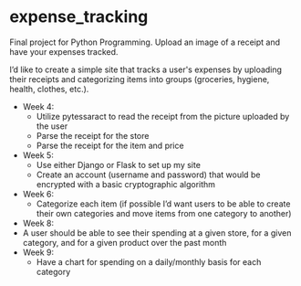 # expense_tracking
Final project for Python Programming. Upload an image of a receipt and have your expenses tracked.

I’d like to create a simple site that tracks a user's expenses by uploading their receipts and categorizing items into groups (groceries, hygiene, health, clothes, etc.).
- Week 4:
  -  Utilize pytessaract to read the receipt from the picture uploaded by the user
  -  Parse the receipt for the store
  -  Parse the receipt for the item and price
- Week 5:
  -  Use either Django or Flask to set up my site
  -  Create an account (username and password) that would be encrypted with a basic cryptographic algorithm
- Week 6:
  -  Categorize each item (if possible I’d want users to be able to create their own categories and move items from one category to another)
-  Week 8:
  -  A user should be able to see their spending at a given store, for a given category, and for a given product over the past month
- Week 9:
  -  Have a chart for spending on a daily/monthly basis for each category
